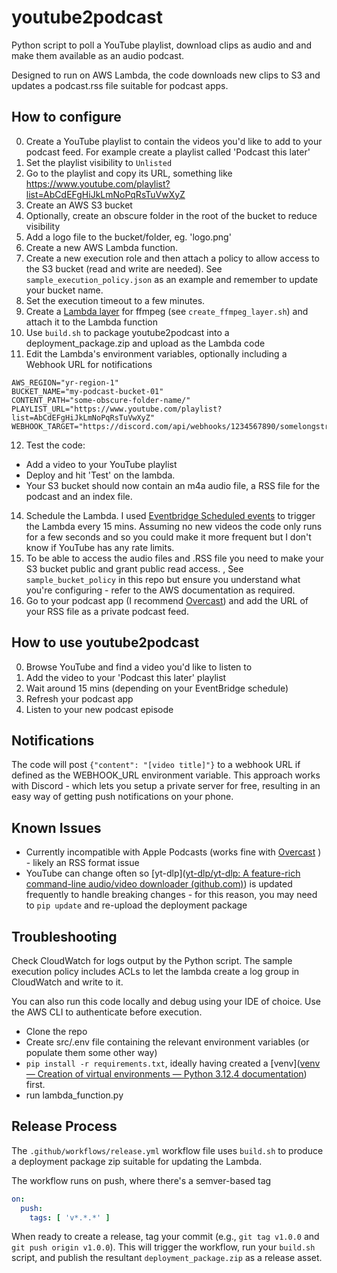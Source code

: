 # youtube2podcast

Python script to poll a YouTube playlist, download clips as audio and and make them available as an audio podcast. 

Designed to run on AWS Lambda, the code downloads new clips to S3 and updates a podcast.rss file suitable for podcast apps.

## How to configure

0. Create a YouTube playlist to contain the videos you'd like to add to your podcast feed. For example create a playlist called 'Podcast this later'
1. Set the playlist visibility to `Unlisted`
2. Go to the playlist and copy its URL, something like https://www.youtube.com/playlist?list=AbCdEFgHiJkLmNoPqRsTuVwXyZ
3. Create an AWS S3 bucket
4. Optionally, create an obscure folder in the root of the bucket to reduce visibility 
5. Add a logo file to the bucket/folder, eg. 'logo.png'
6. Create a new AWS Lambda function.
7. Create a new execution role and then attach a policy to allow access to the S3 bucket (read and write are needed). See `sample_execution_policy.json` as an example and remember to update your bucket name.
8. Set the execution timeout to a few minutes.
9. Create a [Lambda layer](https://docs.aws.amazon.com/lambda/latest/dg/python-package.html#python-package-create-dependencies) for ffmpeg (see `create_ffmpeg_layer.sh`) and attach it to the Lambda function
10. Use `build.sh` to package youtube2podcast into a deployment_package.zip and upload as the Lambda code
11. Edit the Lambda's environment variables, optionally including a Webhook URL for notifications

```
AWS_REGION="yr-region-1"
BUCKET_NAME="my-podcast-bucket-01"
CONTENT_PATH="some-obscure-folder-name/"
PLAYLIST_URL="https://www.youtube.com/playlist?list=AbCdEFgHiJkLmNoPqRsTuVwXyZ"
WEBHOOK_TARGET="https://discord.com/api/webhooks/1234567890/somelongstring"
```

12. Test the code:

- Add a video to your YouTube playlist
- Deploy and hit 'Test' on the lambda.
- Your S3 bucket should now contain an m4a audio file, a RSS file for the podcast and an index file.

14. Schedule the Lambda. I used [Eventbridge Scheduled events](https://docs.aws.amazon.com/scheduler/latest/UserGuide/setting-up.html) to trigger the Lambda every 15 mins. Assuming no new videos the code only runs for a few seconds and so you could make it more frequent but I don't know if YouTube has any rate limits.
15. To be able to access the audio files and .RSS file you need to make your S3 bucket public and grant public read access. , See `sample_bucket_policy` in this repo but ensure you understand what you're configuring - refer to the AWS documentation as required.
16. Go to your podcast app (I recommend [Overcast](https://overcast.fm/podcasts)) and add the URL of your RSS file as a private podcast feed.
## How to use youtube2podcast

0. Browse YouTube and find a video you'd like to listen to
1. Add the video to your 'Podcast this later' playlist
2. Wait around 15 mins (depending on your EventBridge schedule)
3. Refresh your podcast app
4. Listen to your new podcast episode
## Notifications

The code will post `{"content": "[video title]"}` to a webhook URL if defined as the WEBHOOK_URL environment variable. This approach works with Discord - which lets you setup a private server for free, resulting in an easy way of getting push notifications on your phone.
## Known Issues

- Currently incompatible with Apple Podcasts (works fine with [Overcast](https://overcast.fm/podcasts) ) - likely an RSS format issue
- YouTube can change often so [yt-dlp]([yt-dlp/yt-dlp: A feature-rich command-line audio/video downloader (github.com)](https://github.com/yt-dlp/yt-dlp)) is updated frequently to handle breaking changes - for this reason, you may need to `pip update` and re-upload the deployment package 

## Troubleshooting

Check CloudWatch for logs output by the Python script. The sample execution policy includes ACLs to let the lambda create a log group in CloudWatch and write to it.

You can also run this code locally and debug using your IDE of choice. Use the AWS CLI to authenticate before execution.

- Clone the repo
- Create src/.env file containing the relevant environment variables (or populate them some other way)
- `pip install -r requirements.txt`, ideally having created a [venv]([venv — Creation of virtual environments — Python 3.12.4 documentation](https://docs.python.org/3/library/venv.html)) first.
- run lambda_function.py

## Release Process

The `.github/workflows/release.yml` workflow file uses `build.sh` to produce a deployment package zip suitable for updating the Lambda.

The workflow runs on push, where there's a semver-based tag

```yml
on:
  push:
    tags: [ 'v*.*.*' ]
```

When ready to create a release, tag your commit (e.g., `git tag v1.0.0` and `git push origin v1.0.0`). This will trigger the workflow, run your `build.sh` script, and publish the resultant `deployment_package.zip` as a release asset.